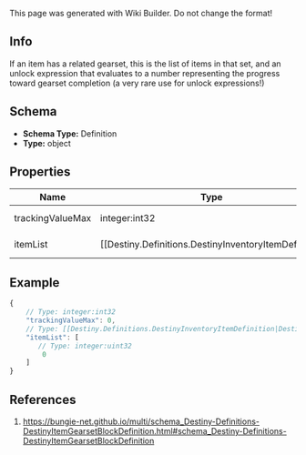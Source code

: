<span class="wiki-builder">This page was generated with Wiki Builder. Do not change the format!</span>

## Info
If an item has a related gearset, this is the list of items in that set, and an unlock expression that evaluates to a number representing the progress toward gearset completion (a very rare use for unlock expressions!)

## Schema
* **Schema Type:** Definition
* **Type:** object

## Properties
Name | Type | Description
---- | ---- | -----------
trackingValueMax | integer:int32 | The maximum possible number of items that can be collected.
itemList | [[Destiny.Definitions.DestinyInventoryItemDefinition|Destiny-Definitions-DestinyInventoryItemDefinition]]:integer:uint32[] | The list of hashes for items in the gearset. Use them to look up DestinyInventoryItemDefinition entries for the items in the set.

## Example
```javascript
{
    // Type: integer:int32
    "trackingValueMax": 0,
    // Type: [[Destiny.Definitions.DestinyInventoryItemDefinition|Destiny-Definitions-DestinyInventoryItemDefinition]]:integer:uint32[]
    "itemList": [
       // Type: integer:uint32
        0
    ]
}

```

## References
1. https://bungie-net.github.io/multi/schema_Destiny-Definitions-DestinyItemGearsetBlockDefinition.html#schema_Destiny-Definitions-DestinyItemGearsetBlockDefinition
